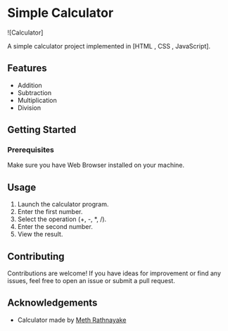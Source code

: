 # Simple Calculator

![Calculator]

A simple calculator project implemented in [HTML , CSS , JavaScript].

## Features

- Addition
- Subtraction
- Multiplication
- Division

## Getting Started

### Prerequisites

Make sure you have Web Browser installed on your machine.

## Usage

1. Launch the calculator program.
2. Enter the first number.
3. Select the operation (+, -, *, /).
4. Enter the second number.
5. View the result.

## Contributing

Contributions are welcome! If you have ideas for improvement or find any issues, feel free to open an issue or submit a pull request.


## Acknowledgements

- Calculator made by [Meth Rathnayake](https://www.instagram.com/meth.rathnayake/)


